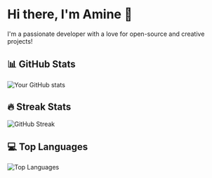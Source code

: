 # Hi there, I'm Amine 👋

I'm a passionate developer with a love for open-source and creative projects!

## 📊 GitHub Stats
![Your GitHub stats](https://github-readme-stats.vercel.app/api?username=xuAMINE&show_icons=true&theme=chartreuse-dark)

## 🔥 Streak Stats
![GitHub Streak](https://github-readme-streak-stats.herokuapp.com/?user=xuAMINE&theme=dark&ring=00FF00&fire=00FF00&currStreakLabel=00FF00)

## 💻 Top Languages
![Top Languages](https://github-readme-stats.vercel.app/api/top-langs/?username=xuAMINE&layout=compact&theme=chartreuse-dark)
